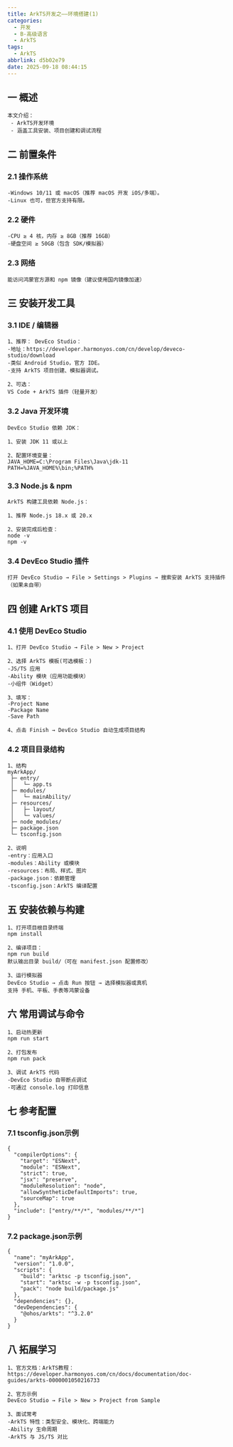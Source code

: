 ```yaml
---
title: ArkTS开发之——环境搭建(1)
categories:
  - 开发
  - B-高级语言
  - ArkTS
tags:
  - ArkTS
abbrlink: d5b02e79
date: 2025-09-18 08:44:15
---
```

## 一 概述

```
本文介绍：
 - ArkTS开发环境
 - 涵盖工具安装、项目创建和调试流程
```

<!--more-->

## 二 前置条件

### 2.1 操作系统

```
-Windows 10/11 或 macOS（推荐 macOS 开发 iOS/多端）。
-Linux 也可，但官方支持有限。
```

### 2.2 硬件

```
-CPU ≥ 4 核，内存 ≥ 8GB（推荐 16GB）
-硬盘空间 ≥ 50GB（包含 SDK/模拟器）
```

### 2.3 网络

```
能访问鸿蒙官方源和 npm 镜像（建议使用国内镜像加速）
```

## 三 安装开发工具

### 3.1  IDE / 编辑器

```
1、推荐： DevEco Studio：
-地址：https://developer.harmonyos.com/cn/develop/deveco-studio/download
-类似 Android Studio，官方 IDE。
-支持 ArkTS 项目创建、模拟器调试。

2、可选： 
VS Code + ArkTS 插件（轻量开发）
```

### 3.2 Java 开发环境

```
DevEco Studio 依赖 JDK：

1、安装 JDK 11 或以上

2、配置环境变量：
JAVA_HOME=C:\Program Files\Java\jdk-11
PATH=%JAVA_HOME%\bin;%PATH%
```

### 3.3 Node.js & npm

```
ArkTS 构建工具依赖 Node.js：

1、推荐 Node.js 18.x 或 20.x

2、安装完成后检查：
node -v
npm -v
```

### 3.4 DevEco Studio 插件

```
打开 DevEco Studio → File > Settings > Plugins → 搜索安装 ArkTS 支持插件（如果未自带）
```

## 四 创建 ArkTS 项目

### 4.1 使用 DevEco Studio

```
1、打开 DevEco Studio → File > New > Project

2、选择 ArkTS 模板(可选模板：)
-JS/TS 应用
-Ability 模块（应用功能模块）
-小组件（Widget）

3、填写：
-Project Name
-Package Name
-Save Path

4、点击 Finish → DevEco Studio 自动生成项目结构
```

### 4.2 项目目录结构

```
1、结构
myArkApp/
 ├─ entry/
 │   └─ app.ts
 ├─ modules/
 │   └─ mainAbility/
 ├─ resources/
 │   ├─ layout/
 │   └─ values/
 ├─ node_modules/
 ├─ package.json
 └─ tsconfig.json
 
2、说明
-entry：应用入口
-modules：Ability 或模块
-resources：布局、样式、图片
-package.json：依赖管理
-tsconfig.json：ArkTS 编译配置
```

## 五 安装依赖与构建

```
1、打开项目根目录终端
npm install

2、编译项目：
npm run build
默认输出目录 build/（可在 manifest.json 配置修改）

3、运行模拟器
DevEco Studio → 点击 Run 按钮 → 选择模拟器或真机
支持 手机、平板、手表等鸿蒙设备
```

## 六 常用调试与命令

```
1、启动热更新
npm run start

2、打包发布
npm run pack

3、调试 ArkTS 代码
-DevEco Studio 自带断点调试
-可通过 console.log 打印信息
```

## 七 参考配置

### 7.1 tsconfig.json示例

```
{
  "compilerOptions": {
    "target": "ESNext",
    "module": "ESNext",
    "strict": true,
    "jsx": "preserve",
    "moduleResolution": "node",
    "allowSyntheticDefaultImports": true,
    "sourceMap": true
  },
  "include": ["entry/**/*", "modules/**/*"]
}
```

### 7.2 package.json示例

```
{
  "name": "myArkApp",
  "version": "1.0.0",
  "scripts": {
    "build": "arktsc -p tsconfig.json",
    "start": "arktsc -w -p tsconfig.json",
    "pack": "node build/package.js"
  },
  "dependencies": {},
  "devDependencies": {
    "@ohos/arkts": "^3.2.0"
  }
}
```

## 八 拓展学习

```
1、官方文档：ArkTS教程：
https://developer.harmonyos.com/cn/docs/documentation/doc-guides/arkts-0000001050216733

2、官方示例
DevEco Studio → File > New > Project from Sample

3、面试常考
-ArkTS 特性：类型安全、模块化、跨端能力
-Ability 生命周期
-ArkTS 与 JS/TS 对比
```

